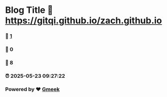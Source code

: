 # Blog Title :link: https://gitqi.github.io/zach.github.io 
### :page_facing_up: [1](https://gitqi.github.io/zach.github.io/tag.html) 
### :speech_balloon: 0 
### :hibiscus: 8 
### :alarm_clock: 2025-05-23 09:27:22 
### Powered by :heart: [Gmeek](https://github.com/Meekdai/Gmeek)
